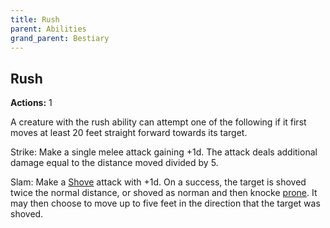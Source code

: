 ```yaml
---
title: Rush
parent: Abilities
grand_parent: Bestiary
---
```


## Rush
**Actions:** 1<br>

A creature with the rush ability can attempt one of the following if it first moves at least 20 feet straight forward towards its target.

Strike: Make a single melee attack gaining +1d. The attack deals additional damage equal to the distance moved divided by 5.

Slam: Make a [Shove](https://stormchaserroleplaying.com/stormchaserRPG/Combat/Melee/Shove/) attack with +1d. On a success, the target is shoved twice the normal distance, or shoved as norman and then knocke [prone](https://stormchaserroleplaying.com/stormchaserRPG/Conditions/Prone/). It may then choose to move up to five feet in the direction that the target was shoved. 
